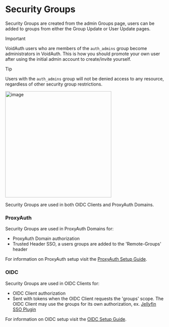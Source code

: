 # Security Groups

Security Groups are created from the admin Groups page, users can be added to groups from either the Group Update or User Update pages.

> [!IMPORTANT]
> VoidAuth users who are members of the `auth_admins` group become administrators in VoidAuth. This is how you should promote your own user after using the initial admin account to create/invite yourself.

> [!TIP]
> Users with the `auth_admins` group will not be denied access to any resource, regardless of other security group restrictions.

<img width="336" alt="image" src="/public/screenshots/91429974-7e2c-4c3a-80a4-ad25e5ea6416.png" />

Security Groups are used in both OIDC Clients and ProxyAuth Domains.

### ProxyAuth
Security Groups are used in ProxyAuth Domains for:
* ProxyAuth Domain authorization
* Trusted Header SSO, a users groups are added to the 'Remote-Groups' header

For information on ProxyAuth setup visit the [ProxyAuth Setup Guide](ProxyAuth-and-Trusted-Header-SSO-Setup.md).

### OIDC
Security Groups are used in OIDC Clients for:
* OIDC Client authorization
* Sent with tokens when the OIDC Client requests the 'groups' scope. The OIDC Client may use the groups for its own authorization, ex. [Jellyfin SSO Plugin](https://github.com/9p4/jellyfin-plugin-sso)

For information on OIDC setup visit the [OIDC Setup Guide](OIDC-Setup.md).
